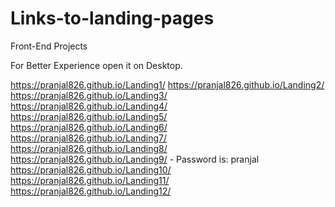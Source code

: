 # Links-to-landing-pages
Front-End Projects

For Better Experience open it on Desktop.

https://pranjal826.github.io/Landing1/
https://pranjal826.github.io/Landing2/
https://pranjal826.github.io/Landing3/
https://pranjal826.github.io/Landing4/
https://pranjal826.github.io/Landing5/
https://pranjal826.github.io/Landing6/
https://pranjal826.github.io/Landing7/
https://pranjal826.github.io/Landing8/
https://pranjal826.github.io/Landing9/ - Password is: pranjal
https://pranjal826.github.io/Landing10/
https://pranjal826.github.io/Landing11/
https://pranjal826.github.io/Landing12/

